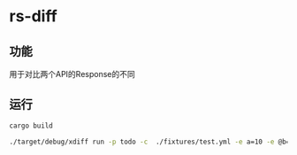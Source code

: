 # rs-diff

## 功能
用于对比两个API的Response的不同

## 运行
```bash
cargo build

./target/debug/xdiff run -p todo -c  ./fixtures/test.yml -e a=10 -e @b=2 -e %c=3 -e m=10 
```